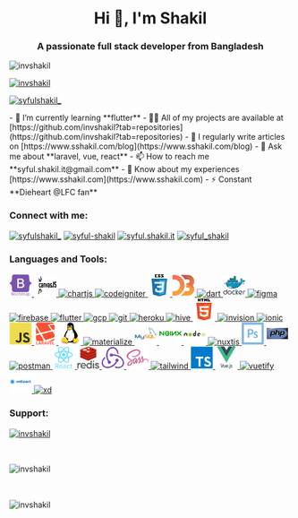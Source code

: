 <h1 align="center">Hi 👋, I'm Shakil</h1>
<h3 align="center">A passionate full stack developer from Bangladesh</h3>
<p align="left"><img src="https://komarev.com/ghpvc/?username=invshakil&label=Profile%20views&color=0e75b6&style=flat"
	alt="invshakil" /></p>
<p align="left"><a href="https://github.com/ryo-ma/github-profile-trophy" target="_blank"><img
	src="https://github-profile-trophy.vercel.app/?username=invshakil" alt="invshakil" /></a></p>
<p align="left"><a href="https://twitter.com/syfulshakil_" target="_blank"><img
	src="https://img.shields.io/twitter/follow/syfulshakil_?logo=twitter&style=for-the-badge" alt="syfulshakil_" /></a></p>
- 🌱 I’m currently learning **flutter**
- 👨‍💻 All of my projects are available at [https://github.com/invshakil?tab=repositories](https://github.com/invshakil?tab=repositories)
- 📝 I regularly write articles on [https://www.sshakil.com/blog](https://www.sshakil.com/blog)
- 💬 Ask me about **laravel, vue, react**
- 📫 How to reach me **syful.shakil.it@gmail.com**
- 📄 Know about my experiences [https://www.sshakil.com](https://www.sshakil.com)
- ⚡ Constant **Dieheart @LFC fan**
<h3 align="left">Connect with me:</h3>
<p align="left">
	<a href="https://twitter.com/syfulshakil_" target="_blank"><img align="center"
		src="https://raw.githubusercontent.com/rahuldkjain/github-profile-readme-generator/master/src/images/icons/Social/twitter.svg"
		alt="syfulshakil_" height="30" width="40" /></a>
	<a href="https://linkedin.com/in/syful-shakil" target="_blank"><img align="center"
		src="https://raw.githubusercontent.com/rahuldkjain/github-profile-readme-generator/master/src/images/icons/Social/linked-in-alt.svg"
		alt="syful-shakil" height="30" width="40" /></a>
	<a href="https://fb.com/syful.shakil.it" target="_blank"><img align="center"
		src="https://raw.githubusercontent.com/rahuldkjain/github-profile-readme-generator/master/src/images/icons/Social/facebook.svg"
		alt="syful.shakil.it" height="30" width="40" /></a>
	<a href="https://instagram.com/syful_shakil" target="_blank"><img align="center"
		src="https://raw.githubusercontent.com/rahuldkjain/github-profile-readme-generator/master/src/images/icons/Social/instagram.svg"
		alt="syful_shakil" height="30" width="40" /></a>
</p>
<h3 align="left">Languages and Tools:</h3>
<p align="left">
	<a href="https://getbootstrap.com" target="_blank" rel="noreferrer">
	<img src="https://raw.githubusercontent.com/devicons/devicon/master/icons/bootstrap/bootstrap-plain-wordmark.svg"
		alt="bootstrap" width="40" height="40" />
	</a>
	<a href="https://canvasjs.com" target="_blank" rel="noreferrer">
	<img src="https://raw.githubusercontent.com/Hardik0307/Hardik0307/master/assets/canvasjs-charts.svg" alt="canvasjs"
		width="40" height="40" />
	</a>
	<a href="https://www.chartjs.org" target="_blank" rel="noreferrer">
	<img src="https://www.chartjs.org/media/logo-title.svg" alt="chartjs" width="40" height="40" />
	</a>
	<a href="https://codeigniter.com" target="_blank" rel="noreferrer">
	<img src="https://cdn.worldvectorlogo.com/logos/codeigniter.svg" alt="codeigniter" width="40" height="40" />
	</a>
	<a href="https://www.w3schools.com/css/" target="_blank" rel="noreferrer">
	<img src="https://raw.githubusercontent.com/devicons/devicon/master/icons/css3/css3-original-wordmark.svg"
		alt="css3" width="40" height="40" />
	</a>
	<a href="https://d3js.org/" target="_blank" rel="noreferrer">
	<img src="https://raw.githubusercontent.com/devicons/devicon/master/icons/d3js/d3js-original.svg" alt="d3js"
		width="40" height="40" />
	</a>
	<a href="https://dart.dev" target="_blank" rel="noreferrer">
	<img src="https://www.vectorlogo.zone/logos/dartlang/dartlang-icon.svg" alt="dart" width="40" height="40" />
	</a>
	<a href="https://www.docker.com/" target="_blank" rel="noreferrer"> <img
		src="https://raw.githubusercontent.com/devicons/devicon/master/icons/docker/docker-original-wordmark.svg"
		alt="docker" width="40" height="40" /> </a> <a href="https://www.figma.com/" target="_blank" rel="noreferrer"> <img
		src="https://www.vectorlogo.zone/logos/figma/figma-icon.svg" alt="figma" width="40" height="40" /> </a> <a
		href="https://firebase.google.com/" target="_blank" rel="noreferrer"> <img
		src="https://www.vectorlogo.zone/logos/firebase/firebase-icon.svg" alt="firebase" width="40" height="40" /> </a> <a
		href="https://flutter.dev" target="_blank" rel="noreferrer"> <img
		src="https://www.vectorlogo.zone/logos/flutterio/flutterio-icon.svg" alt="flutter" width="40" height="40" /> </a> <a
		href="https://cloud.google.com" target="_blank" rel="noreferrer"> <img
		src="https://www.vectorlogo.zone/logos/google_cloud/google_cloud-icon.svg" alt="gcp" width="40" height="40" /> </a> <a
		href="https://git-scm.com/" target="_blank" rel="noreferrer"> <img
		src="https://www.vectorlogo.zone/logos/git-scm/git-scm-icon.svg" alt="git" width="40" height="40" /> </a> <a
		href="https://heroku.com" target="_blank" rel="noreferrer"> <img
		src="https://www.vectorlogo.zone/logos/heroku/heroku-icon.svg" alt="heroku" width="40" height="40" /> </a> <a
		href="https://hive.apache.org/" target="_blank" rel="noreferrer"> <img
		src="https://www.vectorlogo.zone/logos/apache_hive/apache_hive-icon.svg" alt="hive" width="40" height="40" /> </a> <a
		href="https://www.w3.org/html/" target="_blank" rel="noreferrer"> <img
		src="https://raw.githubusercontent.com/devicons/devicon/master/icons/html5/html5-original-wordmark.svg" alt="html5"
		width="40" height="40" /> </a> <a href="https://www.invisionapp.com/" target="_blank" rel="noreferrer"> <img
		src="https://www.vectorlogo.zone/logos/invisionapp/invisionapp-icon.svg" alt="invision" width="40" height="40" /> </a>
	<a href="https://ionicframework.com" target="_blank" rel="noreferrer"> <img
		src="https://upload.wikimedia.org/wikipedia/commons/d/d1/Ionic_Logo.svg" alt="ionic" width="40" height="40" /> </a>
	<a href="https://developer.mozilla.org/en-US/docs/Web/JavaScript" target="_blank" rel="noreferrer"> <img
		src="https://raw.githubusercontent.com/devicons/devicon/master/icons/javascript/javascript-original.svg"
		alt="javascript" width="40" height="40" /> </a> <a href="https://laravel.com/" target="_blank" rel="noreferrer">
	<img src="https://raw.githubusercontent.com/devicons/devicon/master/icons/laravel/laravel-plain-wordmark.svg"
		alt="laravel" width="40" height="40" /> </a> <a href="https://www.linux.org/" target="_blank" rel="noreferrer">
	<img src="https://raw.githubusercontent.com/devicons/devicon/master/icons/linux/linux-original.svg" alt="linux"
		width="40" height="40" /> </a> <a href="https://materializecss.com/" target="_blank" rel="noreferrer"> <img
		src="https://raw.githubusercontent.com/prplx/svg-logos/5585531d45d294869c4eaab4d7cf2e9c167710a9/svg/materialize.svg"
		alt="materialize" width="40" height="40" /> </a> <a href="https://www.mysql.com/" target="_blank" rel="noreferrer">
	<img src="https://raw.githubusercontent.com/devicons/devicon/master/icons/mysql/mysql-original-wordmark.svg"
		alt="mysql" width="40" height="40" /> </a> <a href="https://www.nginx.com" target="_blank" rel="noreferrer"> <img
		src="https://raw.githubusercontent.com/devicons/devicon/master/icons/nginx/nginx-original.svg" alt="nginx" width="40"
		height="40" /> </a> <a href="https://nodejs.org" target="_blank" rel="noreferrer"> <img
		src="https://raw.githubusercontent.com/devicons/devicon/master/icons/nodejs/nodejs-original-wordmark.svg" alt="nodejs"
		width="40" height="40" /> </a> <a href="https://nuxtjs.org/" target="_blank" rel="noreferrer"> <img
		src="https://www.vectorlogo.zone/logos/nuxtjs/nuxtjs-icon.svg" alt="nuxtjs" width="40" height="40" /> </a> <a
		href="https://www.photoshop.com/en" target="_blank" rel="noreferrer"> <img
		src="https://raw.githubusercontent.com/devicons/devicon/master/icons/photoshop/photoshop-line.svg" alt="photoshop"
		width="40" height="40" /> </a> <a href="https://www.php.net" target="_blank" rel="noreferrer"> <img
		src="https://raw.githubusercontent.com/devicons/devicon/master/icons/php/php-original.svg" alt="php" width="40"
		height="40" /> </a> <a href="https://postman.com" target="_blank" rel="noreferrer"> <img
		src="https://www.vectorlogo.zone/logos/getpostman/getpostman-icon.svg" alt="postman" width="40" height="40" /> </a> <a
		href="https://reactjs.org/" target="_blank" rel="noreferrer"> <img
		src="https://raw.githubusercontent.com/devicons/devicon/master/icons/react/react-original-wordmark.svg" alt="react"
		width="40" height="40" /> </a> <a href="https://redis.io" target="_blank" rel="noreferrer"> <img
		src="https://raw.githubusercontent.com/devicons/devicon/master/icons/redis/redis-original-wordmark.svg" alt="redis"
		width="40" height="40" /> </a> <a href="https://redux.js.org" target="_blank" rel="noreferrer"> <img
		src="https://raw.githubusercontent.com/devicons/devicon/master/icons/redux/redux-original.svg" alt="redux" width="40"
		height="40" /> </a> <a href="https://sass-lang.com" target="_blank" rel="noreferrer"> <img
		src="https://raw.githubusercontent.com/devicons/devicon/master/icons/sass/sass-original.svg" alt="sass" width="40"
		height="40" /> </a> <a href="https://tailwindcss.com/" target="_blank" rel="noreferrer"> <img
		src="https://www.vectorlogo.zone/logos/tailwindcss/tailwindcss-icon.svg" alt="tailwind" width="40" height="40" /> </a>
	<a href="https://www.typescriptlang.org/" target="_blank" rel="noreferrer"> <img
		src="https://raw.githubusercontent.com/devicons/devicon/master/icons/typescript/typescript-original.svg"
		alt="typescript" width="40" height="40" /> </a> <a href="https://vuejs.org/" target="_blank" rel="noreferrer"> <img
		src="https://raw.githubusercontent.com/devicons/devicon/master/icons/vuejs/vuejs-original-wordmark.svg" alt="vuejs"
		width="40" height="40" /> </a> <a href="https://vuetifyjs.com/en/" target="_blank" rel="noreferrer"> <img
		src="https://bestofjs.org/logos/vuetify.svg" alt="vuetify" width="40" height="40" /> </a> <a
		href="https://webpack.js.org" target="_blank" rel="noreferrer"> <img
		src="https://raw.githubusercontent.com/devicons/devicon/d00d0969292a6569d45b06d3f350f463a0107b0d/icons/webpack/webpack-original-wordmark.svg"
		alt="webpack" width="40" height="40" /> </a> <a href="https://www.adobe.com/products/xd.html" target="_blank"
		rel="noreferrer"> <img
		src="https://cdn.worldvectorlogo.com/logos/adobe-xd.svg" alt="xd" width="40" height="40" /> </a>
</p>
<h3 align="left">Support:</h3>
<p>
	<a href="https://www.buymeacoffee.com/invshakil" target="_blank"> <img align="center"
		src="https://cdn.buymeacoffee.com/buttons/v2/default-yellow.png"
		height="50" width="210" alt="invshakil" /></a>
</p>
<br>
<p><img align="center" src="https://github-readme-stats.vercel.app/api?username=invshakil&show_icons=true&locale=en"
	alt="invshakil" /></p>
<br>
<p><img align="center" src="https://github-readme-streak-stats.herokuapp.com/?user=invshakil&" alt="invshakil" /></p>
